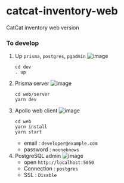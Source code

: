 # catcat-inventory-web
CatCat inventory web version

### To develop
1. Up `prisma`, `postgres`, `pgadmin`
![image](https://user-images.githubusercontent.com/97060/46247676-2a7fd200-c439-11e8-9998-5a192bf1856d.png)
    ```
    cd dev
    . up
    ```
1. Prisma server
![image](https://user-images.githubusercontent.com/97060/46247693-5e5af780-c439-11e8-8b69-a866d1a3504e.png)
    ```
    cd web/server
    yarn dev
    ```
1. Apollo web client
    ![image](https://user-images.githubusercontent.com/97060/46247638-8ac24400-c438-11e8-9b19-880b92cf0e41.png)
    ```
    cd web
    yarn install
    yarn start
    ```
    - email : `developer@example.com`
    - password : `nooneknows`
1. PostgreSQL admin
![image](https://user-images.githubusercontent.com/97060/46247600-e8a25c00-c437-11e8-9fc0-43bf77b13d18.png)
    - open `http://localhost:5050`
    - Connection : `postgres`
    - SSL : `Disable`
    
